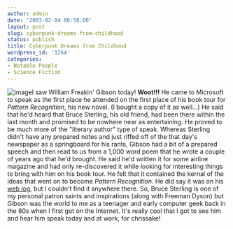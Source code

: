 ```yaml
---
author: admin
date: '2003-02-04 00:58:00'
layout: post
slug: cyberpunk-dreams-from-childhood
status: publish
title: Cyberpunk Dreams from Childhood
wordpress_id: '1264'
categories:
- Notable People
- Science Fiction
---
```


![image](http://www.arcanology.com/images/wgibson-3.JPG)I saw William
Freakin' Gibson today! **Woot!!!** He came to Microsoft to speak as the
first place he attended on the first place of his book tour for *Pattern
Recognition*, his new novel. (I bought a copy of it as well...) He said
that he'd heard that Bruce Sterling, his old friend, had been there
within the last month and promised to be nowhere near as entertaining.
He proved to be much more of the "literary author" type of speak.
Whereas Sterling didn't have any prepared notes and just riffed off of
the that day's newspaper as a springboard for his rants, Gibson had a
bit of a prepared speech and then read to us from a 1,000 word poem that
he wrote a couple of years ago that he'd brought. He said he'd written
it for some airline magazine and had only re-discovered it while looking
for interesting things to bring with him on his book tour. He felt that
it contained the kernal of the ideas that went on to become *Pattern
Recognition*. He did say it was on his [web
log](http://www.williamgibsonbooks.com/blog/blog.asp), but I couldn't
find it anywhere there. So, Bruce Sterling is one of my personal patron
saints and inspirations (along with Freeman Dyson) but Gibson was the
world to me as a teenager and early computer geek back in the 80s when I
first got on the Internet. It's really cool that I got to see him and
hear him speak today and at work, for chrissake!
